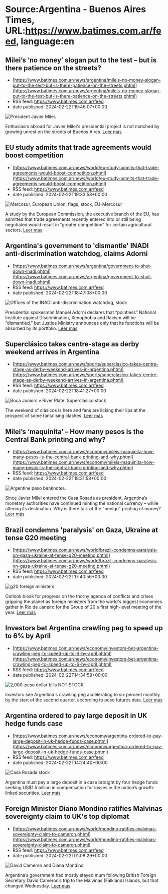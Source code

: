 # Source:Argentina - Buenos Aires Times, URL:https://www.batimes.com.ar/feed, language:en

## Milei’s ‘no money’ slogan put to the test – but is there patience on the streets?
 - [https://www.batimes.com.ar/news/argentina/mileis-no-money-slogan-put-to-the-test-but-is-there-patience-on-the-streets.phtml](https://www.batimes.com.ar/news/argentina/mileis-no-money-slogan-put-to-the-test-but-is-there-patience-on-the-streets.phtml)
 - RSS feed: https://www.batimes.com.ar/feed
 - date published: 2024-02-22T19:46:07+00:00

<p><img alt="President Javier Milei." src="https://fotos.perfil.com/2024/02/22/trim/540/304/president-javier-milei-1759459.jpeg" /></p>Enthusiasm abroad for Javier Milei's presidential project is not matched by growing unrest on the streets of Buenos Aires. <a href="https://www.batimes.com.ar/news/argentina/mileis-no-money-slogan-put-to-the-test-but-is-there-patience-on-the-streets.phtml">Leer más</a>

## EU study admits that trade agreements would boost competition
 - [https://www.batimes.com.ar/news/world/eu-study-admits-that-trade-agreements-would-boost-competition.phtml](https://www.batimes.com.ar/news/world/eu-study-admits-that-trade-agreements-would-boost-competition.phtml)
 - RSS feed: https://www.batimes.com.ar/feed
 - date published: 2024-02-22T19:33:58+00:00

<p><img alt="Mercosur, European Union, flags, stock, EU-Mercosur" src="https://fotos.perfil.com/2023/07/03/trim/540/304/mercosur-european-union-flags-stock-eu-mercosur-1601348.jpg" /></p>A study by the European Commission, the executive branch of the EU, has admitted that trade agreements recently entered into or still being negotiated would result in “greater competition” for certain agricultural sectors. <a href="https://www.batimes.com.ar/news/world/eu-study-admits-that-trade-agreements-would-boost-competition.phtml">Leer más</a>

## Argentina's government to 'dismantle' INADI anti-discrimination watchdog, claims Adorni
 - [https://www.batimes.com.ar/news/argentina/government-to-shut-down-inadi.phtml](https://www.batimes.com.ar/news/argentina/government-to-shut-down-inadi.phtml)
 - RSS feed: https://www.batimes.com.ar/feed
 - date published: 2024-02-22T18:47:08+00:00

<p><img alt="Offices of the INADI anti-discrimination watchdog, stock" src="https://fotos.perfil.com/2024/02/22/trim/540/304/offices-of-the-inadi-anti-discrimination-watchdog-stock-1759520.jpg" /></p>Presidential spokesman Manuel Adorni declares that “pointless” National Institute against Discrimination, Xenophobia and Racism will be “dismantled,” but Justice Ministry announces only that its functions will be absorbed by its portfolio.
 <a href="https://www.batimes.com.ar/news/argentina/government-to-shut-down-inadi.phtml">Leer más</a>

## Superclásico takes centre-stage as derby weekend arrives in Argentina
 - [https://www.batimes.com.ar/news/sports/superclasico-takes-centre-stage-as-derby-weekend-arrives-in-argentina.phtml](https://www.batimes.com.ar/news/sports/superclasico-takes-centre-stage-as-derby-weekend-arrives-in-argentina.phtml)
 - RSS feed: https://www.batimes.com.ar/feed
 - date published: 2024-02-22T18:41:27+00:00

<p><img alt="Boca Juniors v River Plate: Superclásico stock" src="https://fotos.perfil.com/2023/09/27/trim/540/304/boca-juniors-v-river-plate-superclasico-stock-1663379.jpeg" /></p>The weekend of clásicos is here and fans are licking their lips at the prospect of some tantalising clashes. <a href="https://www.batimes.com.ar/news/sports/superclasico-takes-centre-stage-as-derby-weekend-arrives-in-argentina.phtml">Leer más</a>

## Milei’s ‘maquinita’ – How many pesos is the Central Bank printing and why?
 - [https://www.batimes.com.ar/news/economy/mileis-maquinita-how-many-pesos-is-the-central-bank-printing-and-why.phtml](https://www.batimes.com.ar/news/economy/mileis-maquinita-how-many-pesos-is-the-central-bank-printing-and-why.phtml)
 - RSS feed: https://www.batimes.com.ar/feed
 - date published: 2024-02-22T18:31:58+00:00

<p><img alt="Argentine peso banknotes." src="https://fotos.perfil.com/2023/12/04/trim/540/304/argentine-peso-banknotes-1712151.jpg" /></p>Since Javier Milei entered the Casa Rosada as president, Argentina’s monetary authorities have continued minting the national currency – while altering its destination. Why is there talk of the "benign" printing of money?
 <a href="https://www.batimes.com.ar/news/economy/mileis-maquinita-how-many-pesos-is-the-central-bank-printing-and-why.phtml">Leer más</a>

## Brazil condemns 'paralysis' on Gaza, Ukraine at tense G20 meeting
 - [https://www.batimes.com.ar/news/world/brazil-condemns-paralysis-on-gaza-ukraine-at-tense-g20-meeting.phtml](https://www.batimes.com.ar/news/world/brazil-condemns-paralysis-on-gaza-ukraine-at-tense-g20-meeting.phtml)
 - RSS feed: https://www.batimes.com.ar/feed
 - date published: 2024-02-22T17:40:56+00:00

<p><img alt="g20 foreign ministers" src="https://fotos.perfil.com/2024/02/22/trim/540/304/g20-foreign-ministers-1759337.jpg" /></p>Outlook bleak for progress on the thorny agenda of conflicts and crises gripping the planet as foreign ministers from the world's biggest economies gather in Rio de Janeiro for the Group of 20's first high-level meeting of the year.
 <a href="https://www.batimes.com.ar/news/world/brazil-condemns-paralysis-on-gaza-ukraine-at-tense-g20-meeting.phtml">Leer más</a>

## Investors bet Argentina crawling peg to speed up to 6% by April
 - [https://www.batimes.com.ar/news/economy/investors-bet-argentina-crawling-peg-to-speed-up-to-6-by-april.phtml](https://www.batimes.com.ar/news/economy/investors-bet-argentina-crawling-peg-to-speed-up-to-6-by-april.phtml)
 - RSS feed: https://www.batimes.com.ar/feed
 - date published: 2024-02-22T14:34:59+00:00

<p><img alt="2,000-peso dollar bills NOT STOCK" src="https://fotos.perfil.com/2024/02/22/trim/540/304/2000-peso-dollar-bills-not-stock-1759192.jpg" /></p>Investors see Argentina's crawling peg accelerating to six percent monthly by the start of the second quarter, according to peso futures data. <a href="https://www.batimes.com.ar/news/economy/investors-bet-argentina-crawling-peg-to-speed-up-to-6-by-april.phtml">Leer más</a>

## Argentina ordered to pay large deposit in UK hedge funds case
 - [https://www.batimes.com.ar/news/economy/argentina-ordered-to-pay-large-deposit-in-uk-hedge-funds-case.phtml](https://www.batimes.com.ar/news/economy/argentina-ordered-to-pay-large-deposit-in-uk-hedge-funds-case.phtml)
 - RSS feed: https://www.batimes.com.ar/feed
 - date published: 2024-02-22T14:24:40+00:00

<p><img alt="Casa Rosada stock" src="https://fotos.perfil.com/2024/02/22/trim/540/304/casa-rosada-stock-1759172.jpg" /></p>Argentina must pay a large deposit in a case brought by four hedge funds seeking US$1.5 billion in compensation for losses in the nation’s growth-linked securities. <a href="https://www.batimes.com.ar/news/economy/argentina-ordered-to-pay-large-deposit-in-uk-hedge-funds-case.phtml">Leer más</a>

## Foreign Minister Diano Mondino ratifies Malvinas sovereignty claim to UK's top diplomat
 - [https://www.batimes.com.ar/news/world/mondino-ratifies-malvinas-sovereignty-claim-to-cameron.phtml](https://www.batimes.com.ar/news/world/mondino-ratifies-malvinas-sovereignty-claim-to-cameron.phtml)
 - RSS feed: https://www.batimes.com.ar/feed
 - date published: 2024-02-22T01:08:29+00:00

<p><img alt="David Cameron and Diana Mondino" src="https://fotos.perfil.com/2024/02/21/trim/540/304/david-cameron-and-diana-mondino-1758963.jpg" /></p>Argentina’s government had mostly stayed mum following British Foreign Secretary David Cameron’s trip to the Malvinas (Falkland) Islands, but that changed Wednesday.
 <a href="https://www.batimes.com.ar/news/world/mondino-ratifies-malvinas-sovereignty-claim-to-cameron.phtml">Leer más</a>

